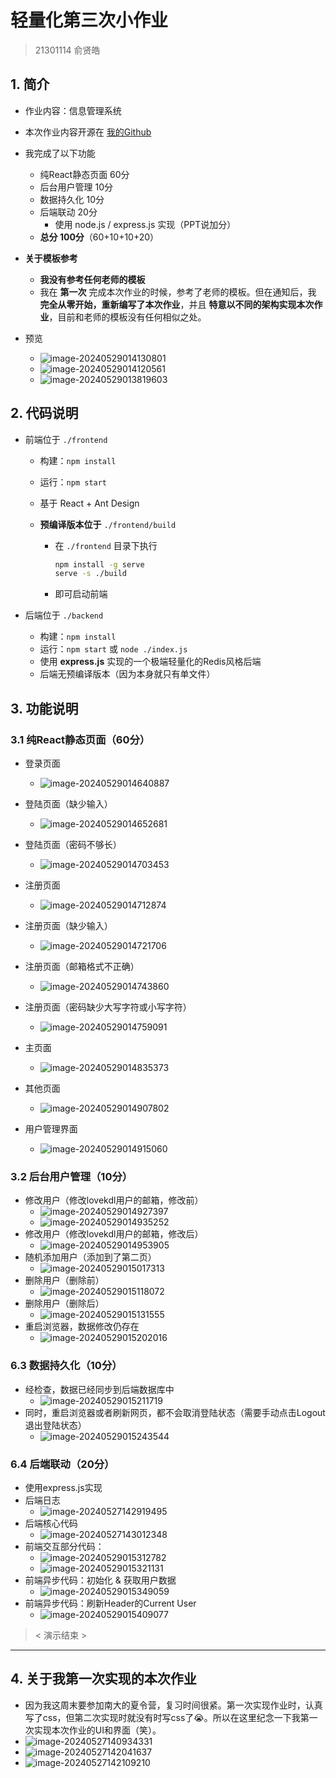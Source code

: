 # 轻量化第三次小作业

> 21301114 俞贤皓

## 1. 简介

* 作业内容：信息管理系统
* 本次作业内容开源在 [我的Github](https://github.com/YXHXianYu/frontend-development-assignments)
* 我完成了以下功能
  * 纯React静态页面 60分
  * 后台用户管理 10分
  * 数据持久化 10分
  * 后端联动 20分
    * 使用 node.js / express.js 实现（PPT说加分）
  * **总分 100分**（60+10+10+20）
* **关于模板参考**
  * **我没有参考任何老师的模板**
  * 我在 **第一次** 完成本次作业的时候，参考了老师的模板。但在通知后，我 **完全从零开始，重新编写了本次作业**，并且 **特意以不同的架构实现本次作业**，目前和老师的模板没有任何相似之处。
  
* 预览
  * ![image-20240529014130801](./README/image-20240529014130801.png)
  * ![image-20240529014120561](./README/image-20240529014120561.png)
  * ![image-20240529013819603](./README/image-20240529013819603.png)

## 2. 代码说明

* 前端位于 `./frontend`

  * 构建：`npm install`

  * 运行：`npm start`

  * 基于 React + Ant Design

  * **预编译版本位于** `./frontend/build`

    * 在 `./frontend` 目录下执行

      ```bash
      npm install -g serve
      serve -s ./build
      ```

    * 即可启动前端

* 后端位于 `./backend`

  * 构建：`npm install`
  * 运行：`npm start` 或 `node ./index.js`
  * 使用 **express.js** 实现的一个极端轻量化的Redis风格后端
  * 后端无预编译版本（因为本身就只有单文件）

## 3. 功能说明

### 3.1 纯React静态页面（60分）

* 登录页面
  * ![image-20240529014640887](./README/image-20240529014640887.png)
* 登陆页面（缺少输入）
  * ![image-20240529014652681](./README/image-20240529014652681.png)
* 登陆页面（密码不够长）
  * ![image-20240529014703453](./README/image-20240529014703453.png)
* 注册页面
  * ![image-20240529014712874](./README/image-20240529014712874.png)
* 注册页面（缺少输入）
  * ![image-20240529014721706](./README/image-20240529014721706.png)
* 注册页面（邮箱格式不正确）
  * ![image-20240529014743860](./README/image-20240529014743860.png)
* 注册页面（密码缺少大写字符或小写字符）
  * ![image-20240529014759091](./README/image-20240529014759091.png)
* 主页面
  * ![image-20240529014835373](./README/image-20240529014835373.png)
* 其他页面
  * ![image-20240529014907802](./README/image-20240529014907802.png)

* 用户管理界面
  * ![image-20240529014915060](./README/image-20240529014915060.png)

### 3.2 后台用户管理（10分）

* 修改用户（修改lovekdl用户的邮箱，修改前）
  * ![image-20240529014927397](./README/image-20240529014927397.png)
  * ![image-20240529014935252](./README/image-20240529014935252.png)
* 修改用户（修改lovekdl用户的邮箱，修改后）
  * ![image-20240529014953905](./README/image-20240529014953905.png)
* 随机添加用户（添加到了第二页）
  * ![image-20240529015017313](./README/image-20240529015017313.png)
* 删除用户（删除前）
  * ![image-20240529015118072](./README/image-20240529015118072.png)
* 删除用户（删除后）
  * ![image-20240529015131555](./README/image-20240529015131555.png)
* 重启浏览器，数据修改仍存在
  * ![image-20240529015202016](./README/image-20240529015202016.png)

### 6.3 数据持久化（10分）

* 经检查，数据已经同步到后端数据库中
  * ![image-20240529015211719](./README/image-20240529015211719.png)
* 同时，重启浏览器或者刷新网页，都不会取消登陆状态（需要手动点击Logout退出登陆状态）
  * ![image-20240529015243544](./README/image-20240529015243544.png)


### 6.4 后端联动（20分）

* 使用express.js实现
* 后端日志
  * ![image-20240527142919495](./README/image-20240527142919495.png)
* 后端核心代码
  * ![image-20240527143012348](./README/image-20240527143012348.png)
* 前端交互部分代码：
  * ![image-20240529015312782](./README/image-20240529015312782.png)
  * ![image-20240529015321131](./README/image-20240529015321131.png)
* 前端异步代码：初始化 & 获取用户数据
  * ![image-20240529015349059](./README/image-20240529015349059.png)
* 前端异步代码：刷新Header的Current User
  * ![image-20240529015409077](./README/image-20240529015409077.png)

> < 演示结束 >

***

## 4. 关于我第一次实现的本次作业

* 因为我这周末要参加南大的夏令营，复习时间很紧。第一次实现作业时，认真写了css，但第二次实现时就没有时写css了😭。所以在这里纪念一下我第一次实现本次作业的UI和界面（笑）。
* ![image-20240527140934331](./README/image-20240527140934331.png)
* ![image-20240527142041637](./README/image-20240527142041637.png)
* ![image-20240527142109210](./README/image-20240527142109210.png)
